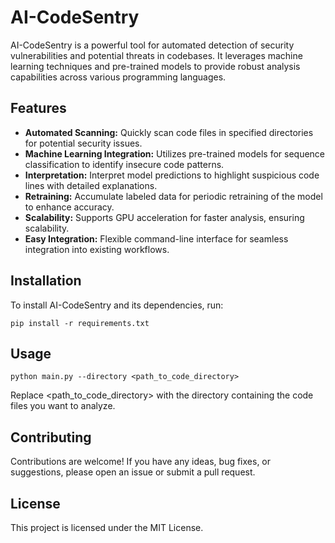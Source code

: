 # AI-CodeSentry
AI-CodeSentry is a powerful tool for automated detection of security vulnerabilities and potential threats in codebases. It leverages machine learning techniques and pre-trained models to provide robust analysis capabilities across various programming languages.

## Features
- **Automated Scanning:** Quickly scan code files in specified directories for potential security issues.
- **Machine Learning Integration:** Utilizes pre-trained models for sequence classification to identify insecure code patterns.
- **Interpretation:** Interpret model predictions to highlight suspicious code lines with detailed explanations.
- **Retraining:** Accumulate labeled data for periodic retraining of the model to enhance accuracy.
- **Scalability:** Supports GPU acceleration for faster analysis, ensuring scalability.
- **Easy Integration:** Flexible command-line interface for seamless integration into existing workflows.

## Installation
To install AI-CodeSentry and its dependencies, run:

```
pip install -r requirements.txt
```

## Usage
```
python main.py --directory <path_to_code_directory>
```
Replace <path_to_code_directory> with the directory containing the code files you want to analyze.

## Contributing
Contributions are welcome! If you have any ideas, bug fixes, or suggestions, please open an issue or submit a pull request.

## License
This project is licensed under the MIT License.
